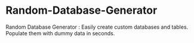 # Random-Database-Generator
Random Database Generator : Easily create custom databases and tables. Populate them with dummy data in seconds.
